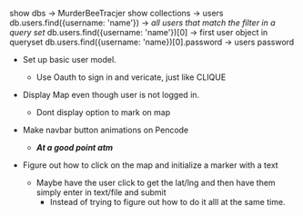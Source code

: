 <!-- MONGODB Syntax Queries -->
show dbs -> MurderBeeTracjer
show collections -> users
db.users.find({username: 'name'}) -> *all users that match the filter in a query set*
db.users.find({username: 'name'})[0] -> first user object in queryset
db.users.find({username: 'name})[0].password -> users password



<!-- TODO LIST -->
- Set up basic user model.
    - Use Oauth to sign in and vericate, just like CLIQUE
- Display Map even though user is not logged in.
    - Dont display option to mark on map

- Make navbar button animations on Pencode
    - ***At a good point atm***

- Figure out how to click on the map and initialize a marker with a text
    - Maybe have the user click to get the lat/lng and then have them simply enter in text/file and submit
        - Instead of trying to figure out how to do it alll at the same time.

